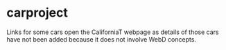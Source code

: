 # carproject
Links for some cars open the CaliforniaT webpage as details of those cars have not been added
because it does not involve WebD concepts.
